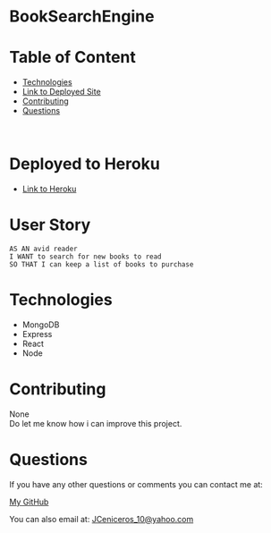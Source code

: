 # BookSearchEngine

# Table of Content
- [Technologies](#Technologies)
- [Link to Deployed Site](#LinktoDeployedSite)
- [Contributing](#Contributing)
- [Questions](#Questions)
<br />

# Deployed to Heroku
* [Link to Heroku](https://powerful-beyond-19373.herokuapp.com/)

# User Story
``AS AN avid reader`` <br>
``I WANT to search for new books to read`` <br>
``SO THAT I can keep a list of books to purchase`` <br>

# Technologies
 * MongoDB
 * Express
 * React
 * Node

# Contributing
 None <br>
 Do let me know how i can improve this project.
<br />

# Questions

 If you have any other questions or comments you can contact me at: <br />
 
 <p><a href="https://github.com/Jesse2360"> My GitHub</a> </p>

 You can also email at:
 JCeniceros_10@yahoo.com